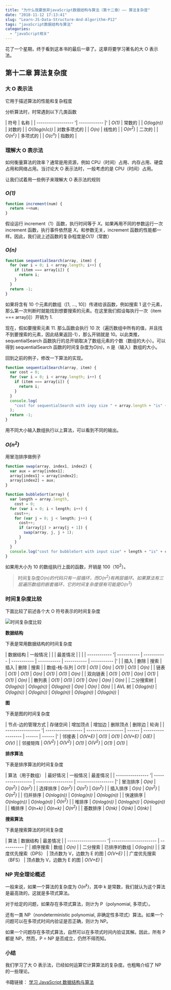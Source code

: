 ```yaml
---
title: "为什么我要放弃javaScript数据结构与算法（第十二章）—— 算法复杂度"
date: "2018-11-12 17:13:41"
slug: "Learn-JS-Data-Structure-And-Algorithm-P12"
tags: "javaScript数据结构与算法"
categories:
  - "javaScript相关"
---
```


花了一个星期，终于看到这本书的最后一章了。这章将要学习著名的大 O 表示法。

## 第十二章 算法复杂度

### 大 O 表示法

它用于描述算法的性能和复杂程度

分析算法时，时常遇到以下几类函数

| 符号 | 名称 |
| ------------------ '| ------------ |'
| _O(1)_ | 常数的 |
| _O(log(n))_ | 对数的 |
| _O((log(n)c))_ | 对数多项式的 |
| _O(n)_ | 线性的 |
| _O(n<sup>2</sup>)_ | 二次的 |
| _O(n<sup>c</sup>)_ | 多项式的 |
| _O(c<sup>n</sup>)_ | 指数的 |

### 理解大 O 表示法

如何衡量算法的效率？通常是用资源，例如 CPU（时间）占用、内存占用、硬盘占用和网络占用。当讨论大 O 表示法时，一般考虑的是 CPU（时间）占用。

让我们试着用一些例子来理解大 O 表示法的规则

### _O(1)_

```javascript
function increment(num) {
  return ++num;
}
```

假设运行 increment（1）函数，执行时间等于 _X_。如果再用不同的参数运行一次 increment 函数，执行事件依然是 _X_。和参数无关，increment 函数的性能都一样。因此，我们说上述函数的复杂程度是*O(1)*（常数）

### _O(n)_

```javascript
function sequentialSearch(array, item) {
  for (var i = 0; i < array.length; i++) {
    if (item === array[i]) {
      return i;
    }
  }
  return -1;
}
```

如果将含有 10 个元素的数组（[1, ..., 10]）传递给该函数，例如搜索 1 这个元素，那么第一次判断时就能找到想要搜索的元素。在这里我们假设每执行一次（item === array[i]）开销为 1.

现在，假如要搜索元素 11. 那么函数会执行 10 次（遍历数组中所有的值，并且找不到要搜索的元素，因此结果返回-1），那么开销就是 10。以此类推，sequentialSearch 函数执行的总开销取决了数组元素的个数（数组的大小）。可以得到 sequentialSearch 函数的时间复杂度为*O(n)*，n 是（输入）数组的大小。

回到之前的例子，修改一下算法的实现。

```javascript
function sequentialSearch(array, item) {
  var cost = 0;
  for (var i = 0; i < array.length; i++) {
    if (item === array[i]) {
      return i;
    }
  }
  console.log(
    "cost for sequentialSearch with inpy size " + array.length + "is" + cost,
  );
  return -1;
}
```

用不同大小输入数组执行以上算法，可以看到不同的输出。

### _O(n<sup>2</sup>)_

用冒泡排序做例子

```javascript
function swap(array, index1, index2) {
  var aux = array[index1];
  array[index1] = array[index2];
  array[index2] = aux;
}

function bubbleSort(array) {
  var length = array.length,
    cost = 0;
  for (var i = 0; i < length; i++) {
    cost++;
    for (var j = 0; j < length; j++) {
      cost++;
      if (array[j] > array[j + 1]) {
        swap(array, j, j + 1);
      }
    }
  }
  console.log("cost for bubbleSort with input size" + length + "is" + cost);
}
```

如果用大小为 10 的数组执行上面的函数，开销是 100（10<sup>2</sup>）。

> 时间复杂度*O(n)*的代码只有一层循环，而*O(n<sup>2</sup>)*有两层循环。如果算法有三层遍历数组的嵌套循环，它的时间复杂度很有可能是*O(n<sup>3</sup>)*

### 时间复杂度比较

下面比较了前述各个大 O 符号表示的时间复杂度

![时间复杂度比较](/images/posts/js数据结构与算法-算法复杂度-时间复杂度比较.png)

**数据结构**

下表是常用数据结构的时间复杂度

| 数据结构 | 一般情况 | | | 最差情况 | | |
| ------------ '| ----------- | ----------- | ----------- | ----------- | ----------- | ----------- |'
| | 插入 | 删除 | 搜索 | 插入 | 删除 | 搜索 |
| 数组-栈-队列 | _O(1)_ | _O(1)_ | _O(n)_ | _O(1)_ | _O(1)_ | _O(n)_ |
| 链表 | _O(1)_ | _O(1)_ | _O(n)_ | _O(1)_ | _O(1)_ | _O(n)_ |
| 双向链表 | _O(1)_ | _O(1)_ | _O(n)_ | _O(1)_ | _O(1)_ | _O(n)_ |
| 散列表 | _O(1)_ | _O(1)_ | _O(1)_ | _O(n)_ | _O(n)_ | _O(n)_ |
| 二分搜索树 | _O(log(n))_ | _O(log(n))_ | _O(log(n))_ | _O(n)_ | _O(n)_ | _O(n)_ |
| AVL 树 | _O(log(n))_ | _O(log(n))_ | _O(log(n))_ | _O(log(n))_ | _O(log(n))_ | _O(log(n))_ |

**图**

下表是图的时间复杂度

| 节点-边的管理方式 | 存储空间 | 增加顶点 | 增加边 | 删除顶点 | 删除边 | 轮询 |
| ----------------- '| ------------------ | ------------------ | ------ | ------------------ | ------ | ------ |'
| 邻接表 | _O(V+E)_ | _O(1)_ | _O(1)_ | _O(V+E)_ | _O(E)_ | _O(V)_ |
| 邻接矩阵 | _O(V<sup>2</sup>)_ | _O(V<sup>2</sup>)_ | _O(1)_ | _O(V<sup>2</sup>)_ | _O(1)_ | _O(1)_ |

**排序算法**

下表是排序算法的时间复杂度

| 算法（用于数组） | 最好情况 | 一般情况 | 最差情况 |
| ---------------- '| ------------------ | ------------------ | ------------------ |'
| 冒泡排序 | _O(n)_ | _O(n<sup>2</sup>)_ | _O(n<sup>2</sup>)_ |
| 选择排序 | _O(n<sup>2</sup>)_ | _O(n<sup>2</sup>)_ | _O(n<sup>2</sup>)_ |
| 插入排序 | _O(n)_ | _O(n<sup>2</sup>)_ | _O(n<sup>2</sup>)_ |
| 归并排序 | _O(nlog(n))_ | _O(nlog(n))_ | _O(nlog(n))_ |
| 快速排序 | _O(nlog(n))_ | _O(nlog(n))_ | _O(n<sup>2</sup>)_ |
| 堆排序 | _O(nlog(n))_ | _O(nlog(n))_ | _O(nlog(n))_ |
| 桶排序 | _O(n+k)_ | _O(n+k)_ | _O(n<sup>2</sup>)_ |
| 基数排序 | _O(nk)_ | _O(nk)_ | _O(nk)_ |

**搜索算法**

下表是搜索算法的时间复杂度

| 算法 | 数据结构 | 最差情况 |
| ------------------- '| ---------------------- | ----------- |'
| 顺序搜索 | 数组 | _O(n)_ |
| 二分搜索 | 已排序的数组 | _O(log(n))_ |
| 深度优先搜索（DPS） | 顶点数为 V，边数为 E 的图 | _O(V+E)_ |
| 广度优先搜索（BFS） | 顶点数为 V，边数为 E 的图 | _O(V+E)_ |

### NP 完全理论概述

一般来说，如果一个算法的复杂度为 _O(n<sup>k</sup>)_，其中 k 是常数，我们就认为这个算法是最高效的，这就是多项式算法。

对于给定的问题，如果存在多项式算法，则计为 P（polynomial, 多项式）。

还有一类 NP（nondeterministic polynomial, 非确定性多项式）算法。如果一个问题可以在多项式时间内验证是否正确，则计为 NP。

如果一个问题存在多项式算法，自然可以在多项式时间内验证其解。因此，所有 P 都是 NP。然而，P = NP 是否成立，仍然不得而知。

### 小结

我们学习了大 O 表示法，已经如何运算它计算算法的复杂度。也粗略介绍了 NP 的一些理论。

书籍链接： [学习 JavaScript 数据结构与算法](https://book.douban.com/subject/26639401/)
